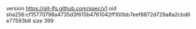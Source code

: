 version https://git-lfs.github.com/spec/v1
oid sha256:cf15770798a4735d3f615b4761042ff100bb7eef8872d729a8a2cbd6e77593b6
size 399
